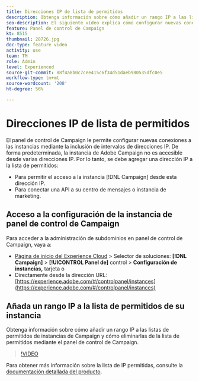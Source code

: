 ```yaml
---
title: Direcciones IP de lista de permitidos
description: Obtenga información sobre cómo añadir un rango IP a las listas de permitidos de instancias de Campaign y cómo eliminarlas de la lista de permitidos mediante el panel de control de Campaign.
seo-description: El siguiente vídeo explica cómo configurar nuevas conexiones a las instancias mediante la inclusión de intervalos de direcciones IP.
feature: Panel de control de Campaign
kt: 8515
thumbnail: 28726.jpg
doc-type: feature video
activity: use
team: TM
role: Admin
level: Experienced
source-git-commit: 88f4a8b0c7cee415c6f34d51daeb980535dfc0e5
workflow-type: tm+mt
source-wordcount: '208'
ht-degree: 56%

---
```


# Direcciones IP de lista de permitidos

El panel de control de Campaign le permite configurar nuevas conexiones a las instancias mediante la inclusión de intervalos de direcciones IP. De forma predeterminada, la instancia de Adobe Campaign no es accesible desde varias direcciones IP. Por lo tanto, se debe agregar una dirección IP a la lista de permitidos:

* Para permitir el acceso a la instancia [!DNL Campaign] desde esta dirección IP.
* Para conectar una API a su centro de mensajes o instancia de marketing.

## Acceso a la configuración de la instancia de panel de control de Campaign

Para acceder a la administración de subdominios en panel de control de Campaign, vaya a:

* [Página de inicio del Experience Cloud](https://experience.adobe.com/#/home)  > Selector de soluciones:  **[!DNL Campaign]** >  **[!UICONTROL Panel de]** control >  **Configuración de instancias,** tarjeta o
* Directamente desde la dirección URL: [https://experience.adobe.com/#/controlpanel/instances](https://experience.adobe.com/#/controlpanel/instances)

## Añada un rango IP a la lista de permitidos de su instancia

Obtenga información sobre cómo añadir un rango IP a las listas de permitidos de instancias de Campaign y cómo eliminarlas de la lista de permitidos mediante el panel de control de Campaign.

>[!VIDEO](https://video.tv.adobe.com/v/28726?quality=12)

Para obtener más información sobre la lista de IP permitidas, consulte la [documentación detallada del producto](https://experienceleague.adobe.com/docs/control-panel/using/sftp-management/ip-range-allow-listing.html).
